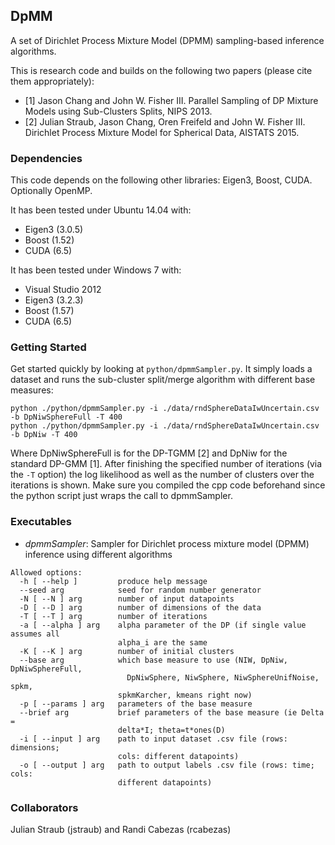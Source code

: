 ## DpMM
A set of Dirichlet Process Mixture Model (DPMM) sampling-based inference algorithms.

This is research code and builds on the following two papers (please cite them appropriately):
- [1] Jason Chang and John W. Fisher III.
  Parallel Sampling of DP Mixture Models using Sub-Clusters Splits,
  NIPS 2013.
- [2] Julian Straub, Jason Chang, Oren Freifeld and John W. Fisher III.
  Dirichlet Process Mixture Model for Spherical Data,
  AISTATS 2015.
 
### Dependencies

This code depends on the following other libraries: Eigen3, Boost, CUDA. Optionally OpenMP. 

It has been tested under Ubuntu 14.04 with: 
- Eigen3 (3.0.5) 
- Boost (1.52)
- CUDA (6.5)

It has been tested under Windows 7 with: 
- Visual Studio 2012
- Eigen3 (3.2.3) 
- Boost (1.57)
- CUDA (6.5)


### Getting Started
Get started quickly by looking at `python/dpmmSampler.py`. It simply loads a
dataset and runs the sub-cluster split/merge algorithm with different base
measures:
```
python ./python/dpmmSampler.py -i ./data/rndSphereDataIwUncertain.csv -b DpNiwSphereFull -T 400
python ./python/dpmmSampler.py -i ./data/rndSphereDataIwUncertain.csv -b DpNiw -T 400
```
Where DpNiwSphereFull is for the DP-TGMM [2] and DpNiw for the standard DP-GMM
[1]. 
After finishing the specified number of iterations (via the `-T` option) the log
likelihood as well as the number of clusters over the iterations is shown.
Make sure you compiled the cpp code beforehand since the python script
just wraps the call to dpmmSampler.

### Executables
- *dpmmSampler*: Sampler for Dirichlet process mixture model (DPMM) inference using different algorithms
```
Allowed options:
  -h [ --help ]         produce help message
  --seed arg            seed for random number generator
  -N [ --N ] arg        number of input datapoints
  -D [ --D ] arg        number of dimensions of the data
  -T [ --T ] arg        number of iterations
  -a [ --alpha ] arg    alpha parameter of the DP (if single value assumes all 
                        alpha_i are the same
  -K [ --K ] arg        number of initial clusters 
  --base arg            which base measure to use (NIW, DpNiw, DpNiwSphereFull,
                          DpNiwSphere, NiwSphere, NiwSphereUnifNoise, spkm, 
                        spkmKarcher, kmeans right now)
  -p [ --params ] arg   parameters of the base measure
  --brief arg           brief parameters of the base measure (ie Delta = 
                        delta*I; theta=t*ones(D)
  -i [ --input ] arg    path to input dataset .csv file (rows: dimensions; 
                        cols: different datapoints)
  -o [ --output ] arg   path to output labels .csv file (rows: time; cols: 
                        different datapoints)
```

### Collaborators
Julian Straub (jstraub) and Randi Cabezas (rcabezas)

